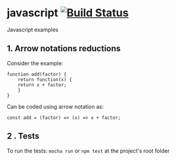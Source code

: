 # javascript [![Build Status](https://travis-ci.org/dudu84/javascript.svg?branch=master)](https://travis-ci.org/dudu84/javascript)
Javascript examples

## 1. Arrow notations reductions

Consider the example:
    
    function add(factor) {
        return function(x) {
	    return x + factor;
        }
    }

Can be coded using arrow notation as:

    const add = (factor) => (x) => x + factor;

## 2 . Tests
To run the tests: `mocha run` or `npm test` at the project's root folder
